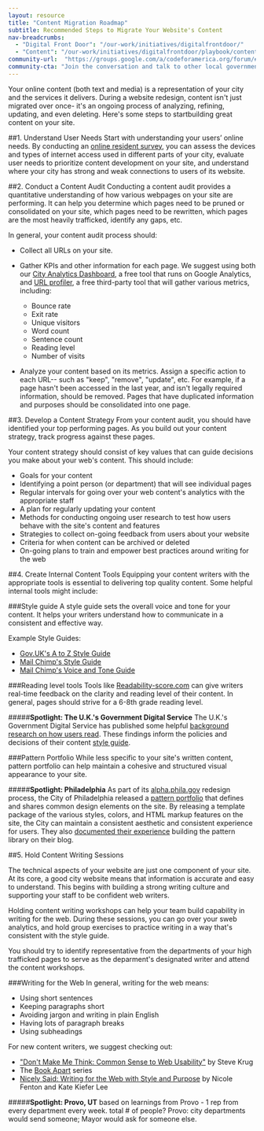 ```yaml
---
layout: resource
title: "Content Migration Roadmap"
subtitle: Recommended Steps to Migrate Your Website's Content 
nav-breadcrumbs:
  - "Digital Front Door": "/our-work/initiatives/digitalfrontdoor/"
  - "Content": "/our-work/initiatives/digitalfrontdoor/playbook/content/"
community-url:	"https://groups.google.com/a/codeforamerica.org/forum/#!forum/digital-front-door"
community-cta: "Join the conversation and talk to other local government staff in our Digital Front Door community."
---
```


Your online content (both text and media) is a representation of your city and the services it delivers. During a website redesign, content isn't just migrated over once- it's an ongoing process of analyzing, refining, updating, and even deleting. Here's some steps to startbuilding great content on your site. 

##1. Understand User Needs
Start with understanding your users’ online needs. By conducting an [online resident survey](http://www.codeforamerica.org/our-work/initiatives/digitalfrontdoor/playbook/user-needs/run-a-resident-survey.html), you can assess the devices and types of internet access used in different parts of your city, evaluate user needs to prioritize content development on your site, and understand where your city has strong and weak connections to users of its website. 

##2. Conduct a Content Audit
Conducting a content audit provides a quantitative understanding of how various webpages on your site are performing. It can help you determine which pages need to be pruned or consolidated on your site, which pages need to be rewritten, which pages are the most heavily trafficked, identify any gaps, etc. 

In general, your content audit process should: 

* Collect all URLs on your site. 
* Gather KPIs and other information for each page. We suggest using both our [City Analytics Dashboard](https://www.codeforamerica.org/apps/city-analytics-dashboard/), a free tool that runs on Google Analytics, and [URL profiler](http://urlprofiler.com/), a free third-party tool that will gather various metrics, including:
	* Bounce rate
	* Exit rate
	* Unique visitors
	* Word count
	* Sentence count
	* Reading level
    * Number of visits 
	
* Analyze your content based on its metrics. Assign a specific action to each URL-- such as "keep", "remove", "update", etc. For example, if a page hasn't been accessed in the last year, and isn't legally required information, should be removed. Pages that have duplicated information and purposes should be consolidated into one page.  

##3. Develop a Content Strategy 
From your content audit, you should have identified your top performing pages. As you build out your content strategy, track progress against these pages. 

Your content strategy should consist of key values that can guide decisions you make about your web's content. This should include: 

* Goals for your content
* Identifying a point person (or department) that will see individual pages
* Regular intervals for going over your web content's analytics with the appropriate staff
* A plan for regularly updating your content
* Methods for conducting ongoing user research to test how users behave with the site's content and features
* Strategies to collect on-going feedback from users about your website
* Criteria for when content can be archived or deleted 
* On-going plans to train and empower best practices around writing for the web 


##4. Create Internal Content Tools
Equipping your content writers with the appropriate tools is essential to delivering top quality content. Some helpful internal tools might include:

###Style guide
A style guide sets the overall voice and tone for your content. It helps your writers understand how to communicate in a consistent and effective way. 

Example Style Guides: 

* [Gov.UK's A to Z Style Guide](https://www.gov.uk/guidance/style-guide)
* [Mail Chimp's Style Guide](http://mailchimp.com/about/style-guide/) 
* [Mail Chimp's Voice and Tone Guide](http://voiceandtone.com/)

###Reading level tools
Tools like [Readability-score.com](https://readability-score.com/) can give writers real-time feedback on the clarity and reading level of their content. In general, pages should strive for a 6-8th grade reading level. 

#####**Spotlight: The U.K.'s Government Digital Service**
The U.K.'s Government Digital Service has published some helpful [background research on how users read](https://www.gov.uk/service-manual/user-centred-design/how-users-read.html
). These findings inform the policies and decisions of their content [style guide](https://www.gov.uk/guidance/style-guide/a-to-z-of-gov-uk-style). 

###Pattern Portfolio
While less specific to your site's written content,  pattern portfolio can help maintain a cohesive and structured visual appearance to your site. 
	
#####**Spotlight: Philadelphia**
As part of its [alpha.phila.gov](http://www.alpha.phila.gov) redesign process, the City of Philadelphia released a [pattern portfolio](http://cityofphiladelphia.github.io/patterns/) that defines and shares common design elements on the site. By releasing a template package of the various styles, colors, and HTML markup features on the site, the City can maintain a consistent aesthetic and consistent experience for users. They also [documented their experience](http://phillyinnovates.com/2015/03/11/alpha-phila-gov-update-4-pattern-portfolio/) building the pattern library on their blog.



##5. Hold Content Writing Sessions

The technical aspects of your website are just one component of your site. At its core, a good city website means that information is accurate and easy to understand. This begins with building a strong writing culture and supporting your staff to be confident web writers. 

Holding content writing workshops can help your team build capability in writing for the web. During these sessions, you can go over your sweb analytics, and hold group exercises to practice writing in a way that's consistent with the style guide. 

You should try to identify representative from the departments of your high trafficked pages to serve as the deparment's designated writer and attend the content workshops. 

###Writing for the Web 
In general, writing for the web means:  

* Using short sentences
* Keeping paragraphs short
* Avoiding jargon and writing in plain English
* Having lots of paragraph breaks
* Using subheadings

For new content writers, we suggest checking out: 

* ["Don't Make Me Think: Common Sense to Web Usability"](http://www.indusvalley.edu.pk/library/e%20books/Don%27t%20Make%20Me%20Think%20%20A%20Common%20Sense%20Approach%20To%20Web%20Usability.pdf) by Steve Krug
* The [Book Apart](http://abookapart.com/) series 
* [Nicely Said: Writing for the Web with Style and Purpose](http://www.nicelysaid.co/) by Nicole Fenton and Kate Kiefer Lee
 

#####**Spotlight: Provo, UT**
based on learnings from Provo - 1 rep from every department every week. 
total # of people?
Provo: city departments would send someone; Mayor would ask for someone else. 




